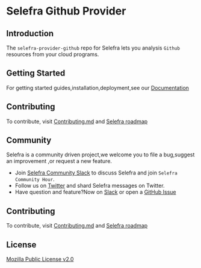 # Selefra Github Provider

## Introduction

The `selefra-provider-github` repo for Selefra lets you analysis `Github` resources from your cloud programs.

## Getting Started 

For getting started guides,installation,deployment,see our [Documentation](https://selefra.io/docs)

## Contributing

To contribute, visit [Contributing.md](https://github.com/selefra/selefra/blob/main/CONTRIBUTING.md) and [Selefra roadmap](https://github.com/orgs/selefra/projects/1)

## Community

Selefra is a community driven project,we welcome you to file a bug,suggest an improvement ,or request a new feature.

-  Join [Selefra Community Slack](https://selefra.slack.com) to discuss Selefra and join `Selefra Community Hour`.
-  Follow us on [Twitter](https://twitter.com/SelefraCorp) and shard Selefra messages on Twitter.
-  Have question and feature?Now on [Slack](https://selefra.slack.com) or open a [GitHub Issue](https://github.com/selefra/selefra/issues/new/choose)

## Contributing

To contribute, visit [Contributing.md](https://github.com/selefra/selefra/blob/main/CONTRIBUTING.md) and [Selefra roadmap](https://github/com/selefra/projects/1)

## License

[Mozilla Public License v2.0](https://github.com/selefra/selefra/blob/main/LICENSE)
